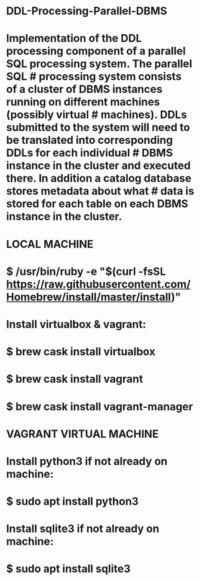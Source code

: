 # DDL-Processing-Parallel-DBMS

# Implementation of the DDL processing component of a parallel SQL processing system. The parallel SQL          # processing system consists of a cluster of DBMS instances running on different machines (possibly virtual     # machines). DDLs submitted to the system will need to be translated into corresponding DDLs for each individual # DBMS instance in the cluster and executed there. In addition a catalog database stores metadata about what    # data is stored for each table on each DBMS instance in the cluster.
#
#
# LOCAL MACHINE
#
# $ /usr/bin/ruby -e "$(curl -fsSL https://raw.githubusercontent.com/Homebrew/install/master/install)"
#
# Install virtualbox & vagrant:
# $ brew cask install virtualbox
# $ brew cask install vagrant
# $ brew cask install vagrant-manager
#
# VAGRANT VIRTUAL MACHINE
#
# Install python3 if not already on machine:
# $ sudo apt install python3
#
# Install sqlite3 if not already on machine:
# $ sudo apt install sqlite3
